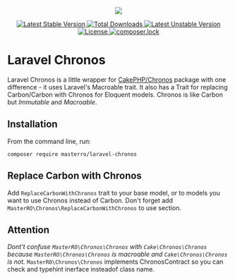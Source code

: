 <p align="center">
    <img src="https://laravel.com/assets/img/components/logo-laravel.svg">
</p>

<p align="center">
    <a href="https://packagist.org/packages/masterro/laravel-chronos">
        <img src="https://poser.pugx.org/masterro/laravel-chronos/v/stable" alt="Latest Stable Version">
    </a>
    <a href="https://packagist.org/packages/masterro/laravel-chronos">
        <img src="https://poser.pugx.org/masterro/laravel-chronos/downloads" alt="Total Downloads">
    </a>
    <a href="https://packagist.org/packages/masterro/laravel-chronos">
        <img src="https://poser.pugx.org/masterro/laravel-chronos/v/unstable" alt="Latest Unstable Version">
    </a>
    <a href="https://github.com/MasterRO94/laravel-chronos/blob/master/LICENSE">
        <img src="https://poser.pugx.org/masterro/laravel-chronos/license" alt="License">
    </a>
    <a href="https://github.com/MasterRO94/laravel-chronos/blob/master/LICENSE">
        <img src="https://poser.pugx.org/masterro/laravel-chronos/composerlock" alt="composer.lock">
    </a>
</p>

# Laravel Chronos

Laravel Chronos is a little wrapper for [CakePHP/Chronos](https://github.com/cakephp/chronos) package with one difference - it uses Laravel's Macroable trait.
It also has a Trait for replacing Carbon/Carbon with Chronos for Eloquent models.
Chronos is like Carbon but _Immutable_ and _Macroable_.

## Installation

From the command line, run:

```
composer require masterro/laravel-chronos
```

## Replace Carbon with Chronos
Add `ReplaceCarbonWithChronos` trait to your base model, or to models you want to use Chronos instead of Carbon.
Don't forget add `MasterRO\Chronos\ReplaceCarbonWithChronos` to use section.


## Attention 
*Dont't confuse `MasterRO\Chronos\Chronos` with `Cake\Chronos\Chronos` because `MasterRO\Chronos\Chronos` is macroable and `Cake\Chronos\Chronos` is not.*
 `MasterRO\Chronos\Chronos` implements ChronosContract so you can check and typehint inerface insteadof class name.